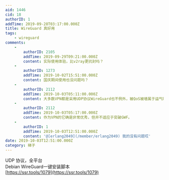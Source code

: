 ```yaml
---
aid: 1446
cid: 18
authorID: 1
addTime: 2019-09-28T03:17:00.000Z
title: WireGuard 真好用
tags:
    - wireguard
comments:
    -
        authorID: 2105
        addTime: 2019-09-29T09:21:00.000Z
        content: 实际使用体验，比v2ray更抗封吗？
    -
        authorID: 1273
        addTime: 2019-10-02T15:51:00.000Z
        content: 国庆期间使用也没问题吗？
    -
        authorID: 2112
        addTime: 2019-10-03T05:11:00.000Z
        content: 大多数VPN都是采用UDP协议WireGuard也不例外，被QoS被墙属于运气时间问题。
    -
        authorID: 2112
        addTime: 2019-10-03T05:17:00.000Z
        content: 作为VPN的它确是非常优秀，但并不适应于突破GWF。
    -
        authorID: 1
        addTime: 2019-10-03T12:51:00.000Z
        content: '@[erlang2049](/member/erlang2049) 我的没有问题哎'
date: 2019-10-03T12:51:00.000Z
category: 梯子
---
```


UDP 协议，全平台  
Debian WireGuard一键安装脚本  
[https://ssr.tools/1079](https://ssr.tools/1079)

